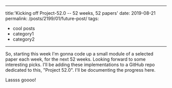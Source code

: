 
---
title:'Kicking off Project-52.0 -- 52 weeks, 52 papers'
date: 2019-08-21
permalink: /posts/2199/01/future-post/
tags:
  - cool posts
  - category1
  - category2
---

So, starting this week I'm gonna code up a small module of a selected paper each week, for the next 52 weeks. Looking forward to some interesting picks. I'll be adding these implementations to a GitHub repo dedicated to this, "Project 52.0". I'll be documenting the progress here.

Lassss goooo!
